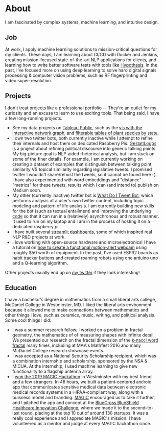 # About
I am fascinated by complex systems, machine learning, and intuitive design.

## Job
At work, I apply machine learning solutions to mission-critical questions for my clients. These days, I am learning about CI/CD with Docker and Jenkins, creating mission-focused state-of-the-art NLP applications for clients, and learning how to write better software tests with tools like [Hypothesis](https://hypothesis.readthedocs.io/en/latest/). In the past, I've focused more on using deep learning to solve hard digital signals processing & computer vision problems, such as RF fingerprinting and video super-resolution.  

## Projects
I don't treat projects like a professional portfolio -- They're an outlet for my curiosity and an excuse to learn to use exciting tools. That being said, I have a few long-running projects.
* See my data projects on [Tableau Public](https://public.tableau.com/app/profile/elias.jaffe), such as the [vis with the interactive network graph](https://public.tableau.com/app/profile/elias.jaffe/viz/FlorentineFamilies/FlorentineFamiliesDash), and [filterable tables of plant species by state](https://public.tableau.com/app/profile/elias.jaffe/viz/PlantSpeciesTaxonomyByUSState/StateSpeciesDashboard).
* I own two twitter bots, both currently inactive while I attempt to refine their internals and host them on dedicated Raspberry Pis. [GestaltLogos](https://twitter.com/GestaltLogos) is a project about refining political discourse into generic talking points. My big-picture goal is NLP-aided rhetorical analysis, but I am stuck on some of the finer details. For example, I am currently working on creating a dataset of examples that distinguish between talking point similarity VS topical similarity regarding legislative tweets. I promised twitter I wouldn't share/rehost the tweets, so it cannot be found here :( . I have also experimented with word embeddings and "distance" "metrics" for these tweets, results which I can (and intend to) publish on Medium soon.
* My other (currently inactive) twitter bot is [What Do I Tweet Bot](https://twitter.com/WhatDoITweetBot), which performs analysis of a user's own twitter content, including topic modeling and pattern of life analysis. I am currently building new skills for the bot (such as textual entailment) and improving the underlying [code](https://github.com/Ejjaffe/nlp-bot) so that it can run in a (relatively) asynchronous and robust manner. It used to run on my laptop and I am in the process of hosting it on a dedicated raspberry pi.
* I have built several [streamlit dashboards](https://github.com/Ejjaffe/mT5-summarization-app), some of which inspired real NLP R&D projects at work.
* I love working with open-source hardware and microelectronics! I have a tutorial on [how to create a functional motion-alert webcam](https://medium.com/@elijaffe173/guide-to-installing-and-using-motioneyeos-on-a-raspberry-pi-zero-w-from-scratch-9fa08d3146af) using roughly $50 worth of equipment. In the past, I've used ESP32 boards as habit tracker buttons and created roaming robots using one arduino uno and a Q-learning algorithm.

Other projects usually end up on [my twitter](https://twitter.com/eliasjjaffe) if they look interesting!

## Education
I have a bachelor's degree in mathematics from a small liberal arts college, McDaniel College in Westminster, MD. I liked the liberal arts environment because it allowed me to make connections between mathematics and other things I love, such as ceramics, music, writing, and political analysis. Some cool things I did:
* I was a summer research fellow. I worked on a problem in fractal geometry, the mathematics of of measuring shapes with infinite detail. We presented our research on the fractal dimension of the [k-nacci word fractal](https://github.com/Ejjaffe/Knacci-Utils) many times, including at MAA's Mathfest 2016 and many McDaniel College research showcase events.
* I was accepted as a National Security Scholarship recipient, which was a combination internship and scholarship, sponsored by the NSA & MICUA. At the internship, I used machine learning to give new functionality to a flagship antenna array.
* I [won the 2019 MAGIC Hackathon](https://magicinc.org/winners-of-the-2019-carroll-county-hackathon) in Westminster with my best friend and a few strangers. In 48 hours, we built a patient-centered android app that communicates sensitive medical data between electronic medical records systems in a HIPAA-compliant way, along with a buisness model and branding. [MAGIC](https://magicinc.org/) encouraged us to take it further, and I pitched the app and concept at the [BlueCross BlueShield Healthcare Innovation Challenge](https://www.bcbs.com/bluecross-blueshield-data-innovation-challenge), where we made it to the second-to-last round, placing at the top 10 out of around 130 startups. It was a really cool experience and I appreciate MAGIC's mission. I have volunteered as a mentor and judge at every MAGIC hackathon since. 
